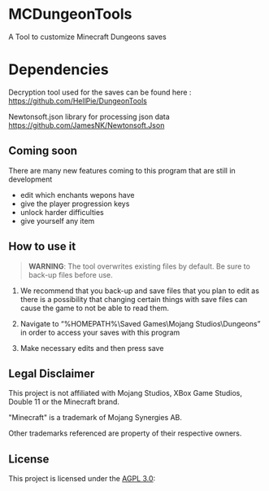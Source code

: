 # MCDungeonTools
A Tool to customize Minecraft Dungeons saves
# Dependencies
Decryption tool used for the saves can be found here : https://github.com/HellPie/DungeonTools

Newtonsoft.json library for processing json data https://github.com/JamesNK/Newtonsoft.Json
## Coming soon
There are many new features coming to this program that are still in development
- edit which enchants wepons have
- give the player progression keys
- unlock harder difficulties
- give yourself any item


## How to use it

> **WARNING**: The tool overwrites existing files by default. Be sure to back-up files before use.

1. We recommend that  you back-up and save files that you plan to edit as there is a possibility that changing certain things with save files can cause the game to not be able to read them.

2. Navigate to “%HOMEPATH%\Saved Games\Mojang Studios\Dungeons” in order to access your saves with this program

3. Make necessary edits and then press save

## Legal Disclaimer

This project is not affiliated with Mojang Studios, XBox Game Studios, Double 11 or the Minecraft brand.

"Minecraft" is a trademark of Mojang Synergies AB.

Other trademarks referenced are property of their respective owners.

## License

This project is licensed under the [AGPL 3.0](LICENSE):
